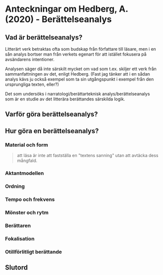 # Anteckningar om Hedberg, A. (2020) - Berättelseanalys

## Vad är berättelseanalys?

Litterärt verk betraktas ofta som budskap från författare till läsare, men i en sån analys bortser man från verkets egenart för att istället fokusera på avsändarens intentioner. 

<!--(Författarens död av Roland Barthes kan nog ses som en viktig influens här, misstänker jag) -->

Analysen säger då inte särskilt mycket om vad som t.ex. skiljer ett verk från sammanfattningen av det, enligt Hedberg. (Fast jag tänker att i en sådan analys kävs ju också exempel som ta sin utgångspunkt i exempel från den ursprungliga texten, eller?)

<!--  (Det är alltså HUR:et som man vill fokusera på hur, med vilka medel som står till buds är detta gjort.) -->

Det som undersöks i narratologi/berättarteknisk analys/berättelseanalys som är en studie av det litterära berättandes särskilda logik.

<!--(Här tänker jag på 'struktur' och 'strukturalismen') -->

## Varför göra berättelseanalys?
 
## Hur göra en berättelseanalys?

### Material och form

> att läsa är inte att fastställa en "textens sanning" utan att avtäcka dess mångfald.

### Aktantmodellen

### Ordning

### Tempo och frekvens

### Mönster och rytm

### Berättaren

### Fokalisation

### Otillförlitligt berättande

## Slutord
